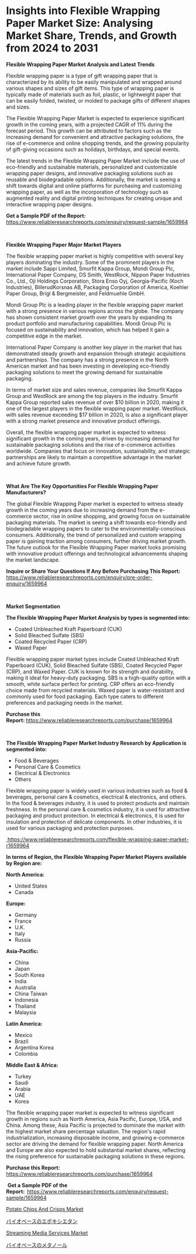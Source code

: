 <p><h1>Insights into Flexible Wrapping Paper Market Size: Analysing Market Share, Trends, and Growth from 2024 to 2031</h1></p><p><strong>Flexible Wrapping Paper Market Analysis and Latest Trends</strong></p>
<p><p>Flexible wrapping paper is a type of gift wrapping paper that is characterized by its ability to be easily manipulated and wrapped around various shapes and sizes of gift items. This type of wrapping paper is typically made of materials such as foil, plastic, or lightweight paper that can be easily folded, twisted, or molded to package gifts of different shapes and sizes.</p><p>The Flexible Wrapping Paper Market is expected to experience significant growth in the coming years, with a projected CAGR of 11% during the forecast period. This growth can be attributed to factors such as the increasing demand for convenient and attractive packaging solutions, the rise of e-commerce and online shopping trends, and the growing popularity of gift-giving occasions such as holidays, birthdays, and special events.</p><p>The latest trends in the Flexible Wrapping Paper Market include the use of eco-friendly and sustainable materials, personalized and customizable wrapping paper designs, and innovative packaging solutions such as reusable and biodegradable options. Additionally, the market is seeing a shift towards digital and online platforms for purchasing and customizing wrapping paper, as well as the incorporation of technology such as augmented reality and digital printing techniques for creating unique and interactive wrapping paper designs.</p></p>
<p><strong>Get a Sample PDF of the Report:&nbsp;</strong> <a href="https://www.reliableresearchreports.com/enquiry/request-sample/1659964">https://www.reliableresearchreports.com/enquiry/request-sample/1659964</a></p>
<p>&nbsp;</p>
<p><strong>Flexible Wrapping Paper Major Market Players</strong></p>
<p><p>The flexible wrapping paper market is highly competitive with several key players dominating the industry. Some of the prominent players in the market include Sappi Limited, Smurfit Kappa Group, Mondi Group Plc, International Paper Company, DS Smith, WestRock, Nippon Paper Industries Co., Ltd., Oji Holdings Corporation, Stora Enso Oyj, Georgia-Pacific (Koch Industries), BillerudKorsnas AB, Packaging Corporation of America, Koehler Paper Group, Brigl & Bergmeister, and Feldmuehle GmbH.</p><p>Mondi Group Plc is a leading player in the flexible wrapping paper market with a strong presence in various regions across the globe. The company has shown consistent market growth over the years by expanding its product portfolio and manufacturing capabilities. Mondi Group Plc is focused on sustainability and innovation, which has helped it gain a competitive edge in the market.</p><p>International Paper Company is another key player in the market that has demonstrated steady growth and expansion through strategic acquisitions and partnerships. The company has a strong presence in the North American market and has been investing in developing eco-friendly packaging solutions to meet the growing demand for sustainable packaging.</p><p>In terms of market size and sales revenue, companies like Smurfit Kappa Group and WestRock are among the top players in the industry. Smurfit Kappa Group reported sales revenue of over $10 billion in 2020, making it one of the largest players in the flexible wrapping paper market. WestRock, with sales revenue exceeding $17 billion in 2020, is also a significant player with a strong market presence and innovative product offerings.</p><p>Overall, the flexible wrapping paper market is expected to witness significant growth in the coming years, driven by increasing demand for sustainable packaging solutions and the rise of e-commerce activities worldwide. Companies that focus on innovation, sustainability, and strategic partnerships are likely to maintain a competitive advantage in the market and achieve future growth.</p></p>
<p>&nbsp;</p>
<p><strong>What Are The Key Opportunities For Flexible Wrapping Paper Manufacturers?</strong></p>
<p><p>The global Flexible Wrapping Paper market is expected to witness steady growth in the coming years due to increasing demand from the e-commerce sector, rise in online shopping, and growing focus on sustainable packaging materials. The market is seeing a shift towards eco-friendly and biodegradable wrapping papers to cater to the environmentally-conscious consumers. Additionally, the trend of personalized and custom wrapping paper is gaining traction among consumers, further driving market growth. The future outlook for the Flexible Wrapping Paper market looks promising with innovative product offerings and technological advancements shaping the market landscape.</p></p>
<p><strong>Inquire or Share Your Questions If Any Before Purchasing This Report:</strong> <a href="https://www.reliableresearchreports.com/enquiry/pre-order-enquiry/1659964">https://www.reliableresearchreports.com/enquiry/pre-order-enquiry/1659964</a></p>
<p>&nbsp;</p>
<p><strong>Market Segmentation</strong></p>
<p><strong>The Flexible Wrapping Paper Market Analysis by types is segmented into:</strong></p>
<p><ul><li>Coated Unbleached Kraft Paperboard (CUK)</li><li>Solid Bleached Sulfate (SBS)</li><li>Coated Recycled Paper (CRP)</li><li>Waxed Paper</li></ul></p>
<p><p>Flexible wrapping paper market types include Coated Unbleached Kraft Paperboard (CUK), Solid Bleached Sulfate (SBS), Coated Recycled Paper (CRP), and Waxed Paper. CUK is known for its strength and durability, making it ideal for heavy-duty packaging. SBS is a high-quality option with a smooth, white surface perfect for printing. CRP offers an eco-friendly choice made from recycled materials. Waxed paper is water-resistant and commonly used for food packaging. Each type caters to different preferences and packaging needs in the market.</p></p>
<p><strong>Purchase this Report:&nbsp;</strong><a href="https://www.reliableresearchreports.com/purchase/1659964">https://www.reliableresearchreports.com/purchase/1659964</a></p>
<p>&nbsp;</p>
<p><strong>The Flexible Wrapping Paper Market Industry Research by Application is segmented into:</strong></p>
<p><ul><li>Food & Beverages</li><li>Personal Care & Cosmetics</li><li>Electrical & Electronics</li><li>Others</li></ul></p>
<p><p>Flexible wrapping paper is widely used in various industries such as food & beverages, personal care & cosmetics, electrical & electronics, and others. In the food & beverages industry, it is used to protect products and maintain freshness. In the personal care & cosmetics industry, it is used for attractive packaging and product protection. In electrical & electronics, it is used for insulation and protection of delicate components. In other industries, it is used for various packaging and protection purposes.</p></p>
<p><a href="https://www.reliableresearchreports.com/flexible-wrapping-paper-market-r1659964">&nbsp;https://www.reliableresearchreports.com/flexible-wrapping-paper-market-r1659964</a></p>
<p><strong>In terms of Region, the Flexible Wrapping Paper Market Players available by Region are:</strong></p>
<p>
    <p> <strong> North America: </strong>
        <ul>
            <li>United States</li>
            <li>Canada</li>
        </ul>
        </p> 
    <p> <strong> Europe: </strong>
        <ul>
            <li>Germany</li>
            <li>France</li>
            <li>U.K.</li>
            <li>Italy</li>
            <li>Russia</li>
        </ul>
        </p> 
    <p> <strong> Asia-Pacific: </strong>
        <ul>
            <li>China</li>
            <li>Japan</li>
            <li>South Korea</li>
            <li>India</li>
            <li>Australia</li>
            <li>China Taiwan</li>
            <li>Indonesia</li>
            <li>Thailand</li>
            <li>Malaysia</li>
        </ul>
        </p> 
    <p> <strong> Latin America: </strong>
        <ul>
            <li>Mexico</li>
            <li>Brazil</li>
            <li>Argentina Korea</li>
            <li>Colombia</li>
        </ul>
        </p> 
    <p> <strong> Middle East & Africa: </strong>
        <ul>
            <li>Turkey</li>
            <li>Saudi</li>
            <li>Arabia</li>
            <li>UAE</li>
            <li>Korea</li>
        </ul>
    </p>
    </p>
<p><p>The flexible wrapping paper market is expected to witness significant growth in regions such as North America, Asia Pacific, Europe, USA, and China. Among these, Asia Pacific is projected to dominate the market with the highest market share percentage valuation. The region's rapid industrialization, increasing disposable income, and growing e-commerce sector are driving the demand for flexible wrapping paper. North America and Europe are also expected to hold substantial market shares, reflecting the rising preference for sustainable packaging solutions in these regions.</p></p>
<p><strong>Purchase this Report: </strong><a href="https://www.reliableresearchreports.com/purchase/1659964">https://www.reliableresearchreports.com/purchase/1659964</a></p>
<p>&nbsp;<strong>Get a Sample PDF of the Report:&nbsp;&nbsp;</strong><a href="https://www.reliableresearchreports.com/enquiry/request-sample/1659964">https://www.reliableresearchreports.com/enquiry/request-sample/1659964</a></p>
<p><strong></strong></p>
<p><p><a href="https://github.com/guneycigdem35/Market-Research-Report-List-4/blob/main/potato-chips-and-crisps-market.md">Potato Chips And Crisps Market</a></p><p><a href="https://github.com/AbigaleHuel/Market-Research-Report-List-1/blob/main/1170029176951.md">バイオベースのエポキシエタン</a></p><p><a href="https://github.com/biheemgalvinlouises6hokrh3h/Market-Research-Report-List-3/blob/main/streaming-media-services-market.md">Streaming Media Services Market</a></p><p><a href="https://github.com/AdellaPrice2023/Market-Research-Report-List-2/blob/main/7657197176950.md">バイオベースのメタノール</a></p></p>